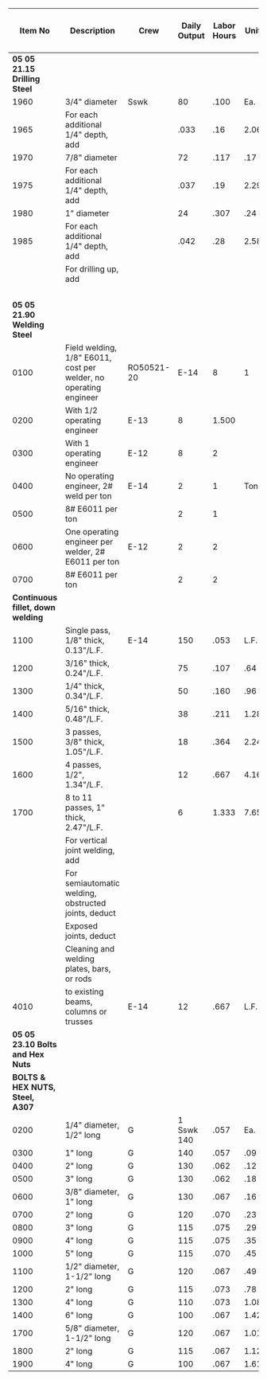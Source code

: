 | Item No | Description                                                | Crew  | Daily Output | Labor Hours | Unit | Material | 2022 Bare Costs Labor | Equipment | Total Ind | O&P  | Total |
|---------|------------------------------------------------------------|-------|--------------|-------------|------|----------|----------------------|-----------|-----------|------|-------|
| **05 05 21.15 Drilling Steel**                                       |       |              |             |      |          |                      |           |           |      |       |
| 1960    | 3/4" diameter                                              | Sswk  | 80           | .100        | Ea.  | .16      | 6.20                 | 0.00      | 6.36      | 9.70 |       |
| 1965    | For each additional 1/4" depth, add                        |       | .033         | .16         | 2.06 | 2.22     | 3.35                 |           |           |      |       |
| 1970    | 7/8" diameter                                              |       | 72           | .117        | .17  | 6.20     | 1.65                 | 8.65      | 11.20     |      |       |
| 1975    | For each additional 1/4" depth, add                        |       | .037         | .19         | 2.29 | 2.48     | 3.73                 |           |           |      |       |
| 1980    | 1" diameter                                                |       | 24           | .307        | .24  | 7.75     | 8.03                 | 12.20     |           |      |       |
| 1985    | For each additional 1/4" depth, add                        |       | .042         | .28         | 2.58 | 2.86     | 4.27                 |           |           |      |       |
|         | For drilling up, add                                       |       |              |             |      |          |                      |           |           |      |       |
|         |                                                            |       |              |             |      |          | 40%                  |           |           |      |       |
| **05 05 21.90 Welding Steel**                                        |       |              |             |      |          |                      |           |           |      |       |
| 0100    | Field welding, 1/8" E6011, cost per welder, no operating engineer| RO50521-20 | E-14  | 8 | 1 | Hr. | 6.40 | 64   | 18.40 | 88.80 | 126   |
| 0200    | With 1/2 operating engineer                                | E-13  | 8            | 1.500       |      | 6.40     | 92.50      | 18.40 | 117.30 | 169   |
| 0300    | With 1 operating engineer                                  | E-12  | 8            | 2           |      | 6.40     | 121.00     | 18.40 | 145.80 | 211   |
| 0400    | No operating engineer, 2# weld per ton                     | E-14  | 2            | 1           | Ton  | 2.60     | 4.60       | 18.40 | 88.80  | 126   |
| 0500    | 8# E6011 per ton                                           |       | 2            | 1           |      | 25.50    | 256.00     | 73.50 | 355.50 | 505   |
| 0600    | One operating engineer per welder, 2# E6011 per ton        | E-12  | 2            | 2           |      | 2.60     | 121.00     | 18.40 | 145.80 | 211   |
| 0700    | 8# E6011 per ton                                           |       | 2            | 2           |      | 25.50    | 485.00     | 73.50 | 584.00 | 845   |
| **Continuous fillet, down welding**                                  |       |              |             |      |          |                      |           |           |      |       |
| 1100    | Single pass, 1/8" thick, 0.13"/L.F.                        | E-14  | 150          | .053        | L.F. | .32      | 3.41       | .98   | 4.71   | 6.70  |
| 1200    | 3/16" thick, 0.24"/L.F.                                    |       | 75           | .107        | .64  | 6.80     | 1.96       | 9.40   | 13.35 |
| 1300    | 1/4" thick, 0.34"/L.F.                                     |       | 50           | .160        | .96  | 10.25    | 2.95       | 14.16  | 20.00 |
| 1400    | 5/16" thick, 0.48"/L.F.                                    |       | 38           | .211        | 1.28 | 13.45    | 3.88       | 18.61  | 26.00 |
| 1500    | 3 passes, 3/8" thick, 1.05"/L.F.                           |       | 18           | .364        | 2.24 | 23.50    | 6.70       | 32.44  | 46.00 |
| 1600    | 4 passes, 1/2", 1.34"/L.F.                                 |       | 12           | .667        | 4.16 | 42.50    | 12.30      | 56.40  | 81.00 |
| 1700    | 8 to 11 passes, 1" thick, 2.47"/L.F.                       |       | 6            | 1.333       | 7.65 | 85.50    | 24.50      | 117.65 | 166.00|
|         | For vertical joint welding, add                            |       |              |             |      |          | 20%        |        |        |       |
|         | For semiautomatic welding, obstructed joints, deduct       |       |              |             |      |          | 5%         |        |        |       |
|         | Exposed joints, deduct                                     |       |              |             |      |          | 15%        |        |        |       |
|         | Cleaning and welding plates, bars, or rods                 |       |              |             |      |          |            |        |        |       |
| 4010    | to existing beams, columns or trusses                      | E-14  | 12           | .667        | L.F. | 1.60     | 42.50      | 12.30  | 56.40  | 81.00 |
| **05 05 23.10 Bolts and Hex Nuts**                                   |       |              |             |      |          |                      |           |           |      |       |
| **BOLTS & HEX NUTS, Steel, A307**                                   |       |              |             |      |          |                      |           |           |      |       |
| 0200    | 1/4" diameter, 1/2" long                                   | G     | 1 Sswk 140   | .057        | Ea. | .08     | 3.53       | 3.61   | 5.55   |       |
| 0300    | 1" long                                                    | G     | 140          | .057        | .09 | 3.53     | 3.62       | 5.55   |        |       |
| 0400    | 2" long                                                    | G     | 130          | .062        | .12 | 3.81     | 3.93       | 6.05   |        |       |
| 0500    | 3" long                                                    | G     | 130          | .062        | .18 | 3.81     | 3.99       | 6.05   |        |       |
| 0600    | 3/8" diameter, 1" long                                     | G     | 130          | .067        | .16 | 3.81     | 3.97       | 6.05   |        |       |
| 0700    | 2" long                                                    | G     | 120          | .070        | .23 | 4.12     | 4.00       | 6.65   |        |       |
| 0800    | 3" long                                                    | G     | 115          | .075        | .29 | 4.12     | 4.08       | 6.65   |        |       |
| 0900    | 4" long                                                    | G     | 115          | .075        | .35 | 4.12     | 4.48       | 6.75   |        |       |
| 1000    | 5" long                                                    | G     | 115          | .070        | .45 | 4.30     | 4.75       | 7.15   |        |       |
| 1100    | 1/2" diameter, 1-1/2" long                                 | G     | 120          | .067        | .49 | 4.12     | 4.61       | 6.90   |        |       |
| 1200    | 2" long                                                    | G     | 115          | .073        | .78 | 4.30     | 5.08       | 7.75   |        |       |
| 1300    | 4" long                                                    | G     | 110          | .073        | 1.08 | 4.50    | 5.58       | 8.15   |        |       |
| 1400    | 6" long                                                    | G     | 100          | .067        | 1.42 | 4.71    | 5.59       | 8.05   |        |       |
| 1700    | 5/8" diameter, 1-1/2" long                                 | G     | 120          | .067        | 1.01 | 4.12    | 5.13       | 8.45   |        |       |
| 1800    | 2" long                                                    | G     | 115          | .067        | 1.12 | 4.12    | 5.23       | 8.70   |        |       |
| 1900    | 4" long                                                    | G     | 100          | .067        | 1.61 | 4.30    | 5.91       | 8.60   |        |       |